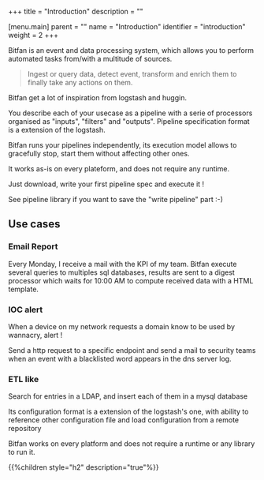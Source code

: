 +++
title = "Introduction"
description = ""

[menu.main]
parent = ""
name = "Introduction"
identifier = "introduction"
weight = 2
+++

Bitfan is an event and data processing system, which allows you to perform automated tasks from/with a multitude of sources.

> Ingest or query data, detect event, transform and enrich them to finally take any actions on them.

Bitfan get a lot of inspiration from logstash and huggin.

You describe each of your usecase as a pipeline with a serie of processors organised as "inputs", "filters" and "outputs".
Pipeline specification format is a extension of the logstash.


Bitfan runs your pipelines independently, its execution model allows to gracefully stop, start them without affecting other ones.

It works as-is on every plateform, and does not require any runtime. 

Just download, write your first pipeline spec and execute it !

See pipeline library if you want to save the "write pipeline" part :-)

## Use cases

### Email Report
Every Monday, I receive a mail with the KPI of my team.
Bitfan execute several queries to multiples sql databases, results are sent to a digest processor which waits for 10:00 AM to compute received data with a HTML template.

### IOC alert
When a device on my network requests a domain know to be used by wannacry, alert !

Send a http request to a specific endpoint and send a mail to security teams when an event with a blacklisted word appears in the dns server log.

### ETL like
Search for entries in a LDAP, and insert each of them in a mysql database



Its configuration format is a extension of the logstash's one, with ability to reference other configuration file and load configuration from a remote repository



Bitfan works on every platform and does not require a runtime or any library to run it.




{{%children style="h2" description="true"%}}